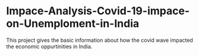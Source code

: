 # Impace-Analysis-Covid-19-impace-on-Unemploment-in-India

This project gives the basic information about how the covid wave impacted the economic oppurtinities in India.
